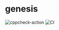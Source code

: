# genesis
![cppcheck-action](https://github.com/stepin104247/genesis/workflows/cppcheck-action/badge.svg?branch=master)
![CI](https://github.com/stepin104247/genesis/workflows/CI/badge.svg?branch=master)
